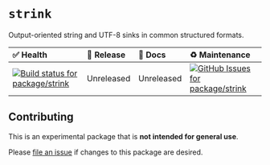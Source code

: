 <!-- #region(HEADER) -->
# `strink`

Output-oriented string and UTF-8 sinks in common structured formats.

| ✅ Health | 🚀 Release | 📝 Docs | ♻️ Maintenance |
|:----------|:-----------|:--------|:--------------|
| [![Build status for package/strink](https://github.com/matanlurey/pub.lurey.dev/actions/workflows/package_strink.yaml/badge.svg)](https://github.com/matanlurey/pub.lurey.dev/actions/workflows/package_strink.yaml) | Unreleased | Unreleased | [![GitHub Issues for package/strink](https://img.shields.io/github/issues/matanlurey/pub.lurey.dev/pkg-strink?label=issues)](https://github.com/matanlurey/pub.lurey.dev/issues?q=is%3Aopen+is%3Aissue+label%3Apkg-strink) |
<!-- #endregion -->

<!-- #region(CONTRIBUTING) -->
## Contributing

This is an experimental package that is **not intended for general use**.

Please [file an issue][] if changes to this package are desired.

[file an issue]: https://github.com/matanlurey/pub.lurey.dev/issues/new

<!-- #endregion -->
